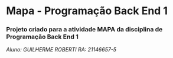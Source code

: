 # Mapa - Programação Back End 1

### Projeto criado para a atividade MAPA da disciplina de Programação Back End 1

*Aluno: GUILHERME ROBERTI*
*RA: 21146657-5*

